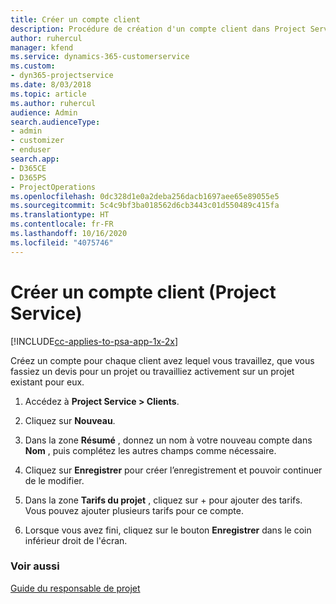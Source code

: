 ```yaml
---
title: Créer un compte client
description: Procédure de création d'un compte client dans Project Service
author: ruhercul
manager: kfend
ms.service: dynamics-365-customerservice
ms.custom:
- dyn365-projectservice
ms.date: 8/03/2018
ms.topic: article
ms.author: ruhercul
audience: Admin
search.audienceType:
- admin
- customizer
- enduser
search.app:
- D365CE
- D365PS
- ProjectOperations
ms.openlocfilehash: 0dc328d1e0a2deba256dacb1697aee65e89055e5
ms.sourcegitcommit: 5c4c9bf3ba018562d6cb3443c01d550489c415fa
ms.translationtype: HT
ms.contentlocale: fr-FR
ms.lasthandoff: 10/16/2020
ms.locfileid: "4075746"
---
```

# <a name="create-a-customer-account-project-service"></a>Créer un compte client (Project Service)

[!INCLUDE[cc-applies-to-psa-app-1x-2x](../includes/cc-applies-to-psa-app-1x-2x.md)]

Créez un compte pour chaque client avez lequel vous travaillez, que vous fassiez un devis pour un projet ou travailliez activement sur un projet existant pour eux.  
  
1.  Accédez à **Project Service > Clients**.  
  
2.  Cliquez sur **Nouveau**.  
  
3.  Dans la zone **Résumé** , donnez un nom à votre nouveau compte dans **Nom** , puis complétez les autres champs comme nécessaire.  
  
4.  Cliquez sur **Enregistrer** pour créer l’enregistrement et pouvoir continuer de le modifier.  
  
5.  Dans la zone **Tarifs du projet** , cliquez sur + pour ajouter des tarifs. Vous pouvez ajouter plusieurs tarifs pour ce compte.  
  
6.  Lorsque vous avez fini, cliquez sur le bouton **Enregistrer** dans le coin inférieur droit de l'écran.  
  
### <a name="see-also"></a>Voir aussi  
 [Guide du responsable de projet](../psa/account-manager-guide.md)
